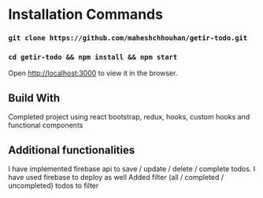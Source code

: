 # Installation Commands
### `git clone https://github.com/maheshchhouhan/getir-todo.git`
### `cd getir-todo && npm install && npm start`
Open [http://localhost:3000](http://localhost:3000) to view it in the browser.

## Build With

Completed project using react bootstrap, redux, hooks, custom hooks and functional components

## Additional functionalities

I have implemented firebase api to save / update / delete / complete todos.
I have used firebase to deploy as well
Added filter (all / completed / uncompleted) todos to filter